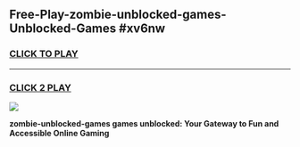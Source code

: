
## Free-Play-zombie-unblocked-games-Unblocked-Games #xv6nw
<h3>
<a href="https://news.freeplayer.one?title=zombie-unblocked-games&ref=8M">CLICK TO PLAY</a></h3>
<hr>

<h3>
<a href="https://news.freeplayer.one?title=zombie-unblocked-games&ref=8M">CLICK 2 PLAY</a>
  
</h3>

<a href="https://news.freeplayer.one?title=zombie-unblocked-games&ref=8M"><img src="https://clearcache.store/games.png"></a>


**zombie-unblocked-games games unblocked: Your Gateway to Fun and Accessible Online Gaming**
